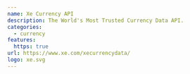 ```yaml
---
name: Xe Currency API
description: The World's Most Trusted Currency Data API.
categories:
  - currency
features:
  https: true
url: https://www.xe.com/xecurrencydata/
logo: xe.svg
---
```

